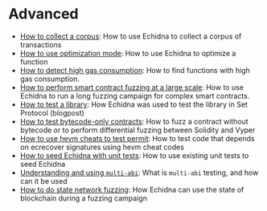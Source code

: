 # Advanced

- [How to collect a corpus](./collecting-a-corpus.md): How to use Echidna to collect a corpus of transactions
- [How to use optimization mode](./optimization_mode.md): How to use Echidna to optimize a function
- [How to detect high gas consumption](./finding-transactions-with-high-gas-consumption.md): How to find functions with high gas consumption.
- [How to perform smart contract fuzzing at a large scale](./smart-contract-fuzzing-at-scale.md): How to use Echidna to run a long fuzzing campaign for complex smart contracts.
- [How to test a library](https://blog.trailofbits.com/2020/08/17/using-echidna-to-test-a-smart-contract-library/): How Echidna was used to test the library in Set Protocol (blogpost)
- [How to test bytecode-only contracts](./testing-bytecode.md): How to fuzz a contract without bytecode or to perform differential fuzzing between Solidity and Vyper
- [How to use hevm cheats to test permit](./hevm-cheats-to-test-permit.md): How to test code that depends on ecrecover signatures using hevm cheat codes
- [How to seed Echidna with unit tests](./end-to-end-testing.md): How to use existing unit tests to seed Echidna
- [Understanding and using `multi-abi`](./using-multi-abi.md): What is `multi-abi` testing, and how can it be used
- [How to do state network fuzzing](./state-network-forking.md): How Echidna can use the state of blockchain during a fuzzing campaign
